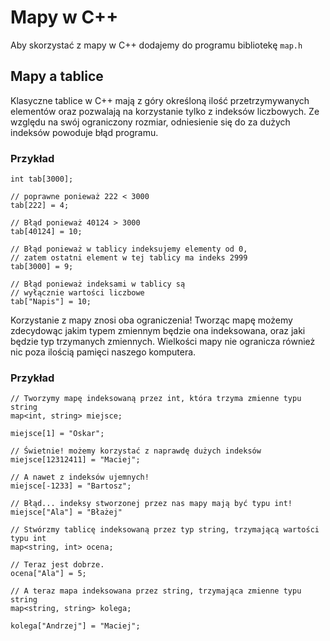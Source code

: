 # Mapy w C++

Aby skorzystać z mapy w C++ dodajemy do programu bibliotekę `map.h`

## Mapy a tablice
Klasyczne tablice w C++ mają z góry określoną ilość przetrzymywanych elementów oraz pozwalają na korzystanie tylko z indeksów liczbowych.
Ze względu na swój ograniczony rozmiar, odniesienie się do za dużych indeksów powoduje błąd programu.

### Przykład
```
int tab[3000];

// poprawne ponieważ 222 < 3000
tab[222] = 4; 

// Błąd ponieważ 40124 > 3000
tab[40124] = 10;

// Błąd ponieważ w tablicy indeksujemy elementy od 0,
// zatem ostatni element w tej tablicy ma indeks 2999
tab[3000] = 9;

// Błąd ponieważ indeksami w tablicy są 
// wyłącznie wartości liczbowe
tab["Napis"] = 10;
```

Korzystanie z mapy znosi oba ograniczenia! Tworząc mapę możemy zdecydowąc jakim typem zmiennym będzie ona indeksowana, oraz
jaki będzie typ trzymanych zmiennych. Wielkości mapy nie ogranicza również nic poza ilością pamięci naszego komputera.

### Przykład

```
// Tworzymy mapę indeksowaną przez int, która trzyma zmienne typu string
map<int, string> miejsce;

miejsce[1] = "Oskar";

// Świetnie! możemy korzystać z naprawdę dużych indeksów
miejsce[12312411] = "Maciej";

// A nawet z indeksów ujemnych! 
miejsce[-1233] = "Bartosz";

// Błąd... indeksy stworzonej przez nas mapy mają być typu int!
miejsce["Ala"] = "Błażej"

// Stwórzmy tablicę indeksowaną przez typ string, trzymającą wartości typu int
map<string, int> ocena;

// Teraz jest dobrze.
ocena["Ala"] = 5;

// A teraz mapa indeksowana przez string, trzymająca zmienne typu string
map<string, string> kolega;

kolega["Andrzej"] = "Maciej";
```